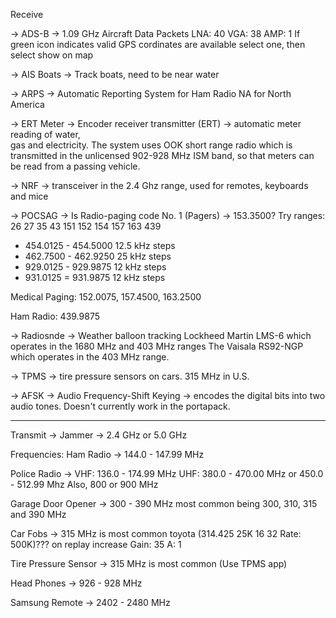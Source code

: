Receive 

 -> ADS-B -> 1.09 GHz Aircraft Data Packets
	LNA: 40		VGA: 38		AMP: 1
 	 	If green icon indicates valid GPS cordinates are available select one, then select show on map 
    
-> AIS Boats -> Track boats, need to be near water
  
-> ARPS -> Automatic Reporting System for Ham Radio
 	NA for North America
	
-> ERT Meter -> Encoder receiver transmitter (ERT) ->  automatic meter reading of water, 			
	gas and electricity. The system uses OOK short range radio which is transmitted in 
	the unlicensed 902-928 MHz ISM band, so that meters can be read from a passing 
	vehicle. 
  
-> NRF -> transceiver in the 2.4 Ghz range, used for remotes, keyboards and mice
    
-> POCSAG -> Is Radio-paging code No. 1 (Pagers) -> 153.3500?
Try ranges: 26 27 35 43 151 152 154 157 163 439 
* 454.0125 - 454.5000 12.5 kHz steps 
* 462.7500 - 462.9250 25 kHz steps
* 929.0125 - 929.9875 12 kHz steps
* 931.0125 = 931.9875 12 kHz steps
   	
Medical Paging: 152.0075, 157.4500, 163.2500

Ham Radio: 439.9875
    
-> Radiosnde -> Weather balloon tracking 
	Lockheed Martin LMS-6 which operates in the 1680 MHz and 403 MHz ranges 
	The Vaisala RS92-NGP which operates in the 403 MHz range. 
    
-> TPMS -> tire pressure sensors on cars. 315 MHz in U.S.
     
-> AFSK -> Audio Frequency-Shift Keying -> encodes the digital bits into two audio tones. 
	Doesn't currently work in the portapack.

*********************************************************************************************************
 
Transmit ->  Jammer -> 2.4 GHz or 5.0 GHz

Frequencies: 
Ham Radio -> 144.0 - 147.99 MHz 

Police Radio -> 
	VHF: 136.0 - 174.99 MHz
 	UHF: 380.0 - 470.00 MHz or 450.0 - 512.99 Mhz
  	Also, 800 or 900 MHz
   
Garage Door Opener -> 
   	300 - 390 MHz 
    	most common being 300, 310, 315 and 390 MHz
     
Car Fobs -> 315 MHz is most common
	toyota (314.425 25K 16 32   Rate: 500K)???
 		on replay increase Gain: 35  A: 1

Tire Pressure Sensor -> 315 MHz is most common (Use TPMS app)

Head Phones -> 926 - 928 MHz

Samsung Remote -> 2402 - 2480 MHz

